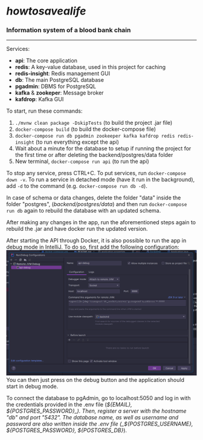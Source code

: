 # _howtosavealife_
### Information system of a blood bank chain
<hr>

Services:
- **api**: The core application
- **redis**: A key-value database, used in this project for caching
- **redis-insight**: Redis management GUI
- **db**: The main PostgreSQL database
- **pgadmin**: DBMS for PostgreSQL
- **kafka** & **zookeper**: Message broker
- **kafdrop**: Kafka GUI

To start, run these commands:
1. `./mvnw clean package -DskipTests` (to build the project .jar file)
2. `docker-compose build` (to build the docker-compose file)
3. `docker-compose run db pgadmin zookeeper kafka kafdrop redis redis-insight` (to run everything except the api)
4. Wait about a minute for the database to setup if running the project for the first time or after deleting the backend/postgres/data folder
5. New terminal, `docker-compose run api` (to run the api)

To stop any service, press CTRL+C.
To put services, run `docker-compose down -v`.
To run a service in detached mode (have it run in the background), add `-d` to the command (e.g. `docker-compose run db -d`).

In case of schema or data changes, delete the folder "data" inside the folder "postgres", (_backend/postgres/data_) and then run `docker-compose run db` again to rebuild the database with an updated schema.
<p>After making any changes in the app, run the aforementioned steps again to rebuild the .jar and have docker run the updated version.

After starting the API through Docker, it is also possible to run the app in debug mode in IntelliJ. To do so, first add the following configuration:
![img.png](debug-config.png)
You can then just press on the debug button and the application should start in debug mode.

To connect the database to pgAdmin, go to localhost:5050 and log in with the credentials provided in the .env file (_${EMAIL}, ${POSTGRES_PASSWORD}_).
Then, register a server with the hostname "db" and port "5432". The database name, as well as username and password are also written inside the .env file (_${POSTGRES_USERNAME}, ${POSTGRES_PASSWORD}, ${POSTGRES_DB}_).
